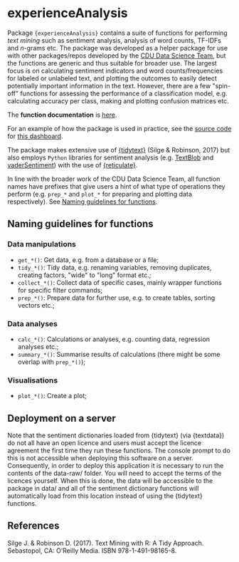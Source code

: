 # experienceAnalysis

Package `{experienceAnalysis}` contains a suite of functions for performing 
_text mining_ such as sentiment analysis, analysis of word counts, TF-IDFs and 
_n_-grams etc. The package was  developed as a helper package for use with other 
packages/repos developed by
the [CDU Data Science Team](https://github.com/CDU-data-science-team), but the 
functions are generic and thus suitable for broader use. The largest focus is 
on calculating sentiment indicators and word counts/frequencies for labeled or unlabeled text,
and plotting the outcomes to easily detect potentially important information in
the text. However, there are a few "spin-off" functions for assessing the 
performance of a classification model, e.g. calculating accuracy per class, making
and plotting confusion matrices etc.

The **function documentation** is [here](https://cdu-data-science-team.github.io/experienceAnalysis/).

For an example of how the package is used in practice, see the 
[source code](https://github.com/CDU-data-science-team/pxtextminingdashboard) 
for [this  dashboard](https://involve.nottshc.nhs.uk:8443/text_mining_dashboard/).

The package makes extensive use of [{tidytext}](https://www.tidytextmining.com/index.html) 
(Silge & Robinson, 2017) but also employs `Python` libraries for sentiment 
analysis (e.g. [TextBlob](https://textblob.readthedocs.io/en/dev/) and [vaderSentiment](https://github.com/cjhutto/vaderSentiment)) with the use 
of [{reticulate}](https://rstudio.github.io/reticulate/).

In line with the broader work of the CDU Data Science Team, all function names
have prefixes that give users a hint of what type of operations they perform 
(e.g. `prep_*` and `plot_*` for preparing and plotting data respectively). 
See [Naming guidelines for functions](#naming-guidelines-for-functions).

## Naming guidelines for functions

### Data manipulations

-   `get_*()`: Get data, e.g. from a database or a file;
-   `tidy_*()`: Tidy data, e.g. renaming
    variables, removing duplicates, creating factors, "wide" to "long"
    format etc.;
-   `collect_*()`: Collect data of specific cases, mainly wrapper
    functions for specific filter commands;
-   `prep_*()`: Prepare data for further use, e.g. to create tables,
    sorting vectors etc.;

### Data analyses

-   `calc_*()`: Calculations or analyses, e.g. counting data, regression
    analyses etc.;
-   `summary_*()`: Summarise results of calculations (there might be
    some overlap with `prep_*()`);

### Visualisations

-   `plot_*()`: Create a plot;

## Deployment on a server

Note that the sentiment dictionaries loaded from {tidytext} (via {textdata}) 
do not all have an open licence and users must accept the licence agreement 
the first time they run these functions. The console prompt to do this is 
not accessible when deploying this software on a server. Consequently, in 
order to deploy this application it is necessary to run the contents of the 
data-raw/ folder. You will need to accept the terms of the licences yourself.
When this is done, the data will be accessible to the package in data/ and 
all of the sentiment dictionary functions will automatically load from this 
location instead of using the {tidytext} functions.

## References
Silge J. & Robinson D. (2017). Text Mining with R: A Tidy Approach. Sebastopol, CA: 
O’Reilly Media. ISBN 978-1-491-98165-8.
